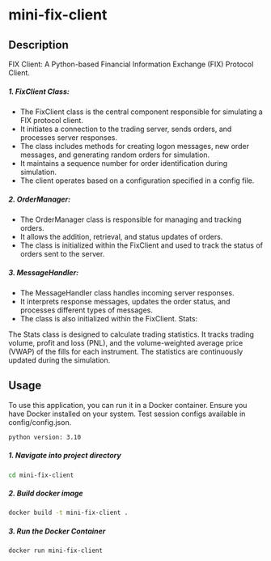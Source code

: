 # mini-fix-client

## Description
FIX Client: A Python-based Financial Information Exchange (FIX) Protocol Client.

##### 1. FixClient Class:

 - The FixClient class is the central component responsible for simulating a FIX protocol client.
 - It initiates a connection to the trading server, sends orders, and processes server responses.
 - The class includes methods for creating logon messages, new order messages, and generating random orders for simulation.
 - It maintains a sequence number for order identification during simulation.
 - The client operates based on a configuration specified in a config file.

##### 2. OrderManager:
 - The OrderManager class is responsible for managing and tracking orders.
 - It allows the addition, retrieval, and status updates of orders.
 - The class is initialized within the FixClient and used to track the status of orders sent to the server.

##### 3. MessageHandler:
 - The MessageHandler class handles incoming server responses.
 - It interprets response messages, updates the order status, and processes different types of messages.
 - The class is also initialized within the FixClient.
Stats:

The Stats class is designed to calculate trading statistics.
It tracks trading volume, profit and loss (PNL), and the volume-weighted average price (VWAP) of the fills for each instrument.
The statistics are continuously updated during the simulation.

## Usage
To use this application, you can run it in a Docker container. Ensure you have Docker installed on your system.
Test session configs available in config/config.json.

```bash
python version: 3.10
```

##### 1. Navigate into project directory
```bash
cd mini-fix-client

```

##### 2. Build docker image
```bash
docker build -t mini-fix-client .
```

##### 3. Run the Docker Container
```bash
docker run mini-fix-client
```